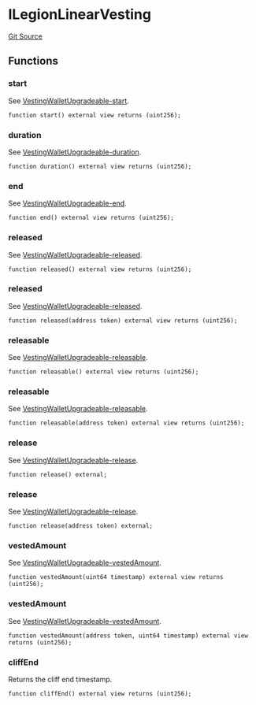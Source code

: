 # ILegionLinearVesting
[Git Source](https://github.com/Legion-Team/evm-contracts/blob/eacaebdc1fce4e197305af05084de59f36b83e3e/src/interfaces/vesting/ILegionLinearVesting.sol)


## Functions
### start

See [VestingWalletUpgradeable-start](/src/interfaces/vesting/ILegionLinearEpochVesting.sol/interface.ILegionLinearEpochVesting.md#start).


```solidity
function start() external view returns (uint256);
```

### duration

See [VestingWalletUpgradeable-duration](/src/interfaces/vesting/ILegionLinearEpochVesting.sol/interface.ILegionLinearEpochVesting.md#duration).


```solidity
function duration() external view returns (uint256);
```

### end

See [VestingWalletUpgradeable-end](/src/interfaces/vesting/ILegionLinearEpochVesting.sol/interface.ILegionLinearEpochVesting.md#end).


```solidity
function end() external view returns (uint256);
```

### released

See [VestingWalletUpgradeable-released](/src/interfaces/vesting/ILegionLinearEpochVesting.sol/interface.ILegionLinearEpochVesting.md#released).


```solidity
function released() external view returns (uint256);
```

### released

See [VestingWalletUpgradeable-released](/src/interfaces/vesting/ILegionLinearEpochVesting.sol/interface.ILegionLinearEpochVesting.md#released).


```solidity
function released(address token) external view returns (uint256);
```

### releasable

See [VestingWalletUpgradeable-releasable](/src/interfaces/vesting/ILegionLinearEpochVesting.sol/interface.ILegionLinearEpochVesting.md#releasable).


```solidity
function releasable() external view returns (uint256);
```

### releasable

See [VestingWalletUpgradeable-releasable](/src/interfaces/vesting/ILegionLinearEpochVesting.sol/interface.ILegionLinearEpochVesting.md#releasable).


```solidity
function releasable(address token) external view returns (uint256);
```

### release

See [VestingWalletUpgradeable-release](/src/interfaces/vesting/ILegionLinearEpochVesting.sol/interface.ILegionLinearEpochVesting.md#release).


```solidity
function release() external;
```

### release

See [VestingWalletUpgradeable-release](/src/interfaces/vesting/ILegionLinearEpochVesting.sol/interface.ILegionLinearEpochVesting.md#release).


```solidity
function release(address token) external;
```

### vestedAmount

See [VestingWalletUpgradeable-vestedAmount](/src/interfaces/vesting/ILegionLinearEpochVesting.sol/interface.ILegionLinearEpochVesting.md#vestedamount).


```solidity
function vestedAmount(uint64 timestamp) external view returns (uint256);
```

### vestedAmount

See [VestingWalletUpgradeable-vestedAmount](/src/interfaces/vesting/ILegionLinearEpochVesting.sol/interface.ILegionLinearEpochVesting.md#vestedamount).


```solidity
function vestedAmount(address token, uint64 timestamp) external view returns (uint256);
```

### cliffEnd

Returns the cliff end timestamp.


```solidity
function cliffEnd() external view returns (uint256);
```

